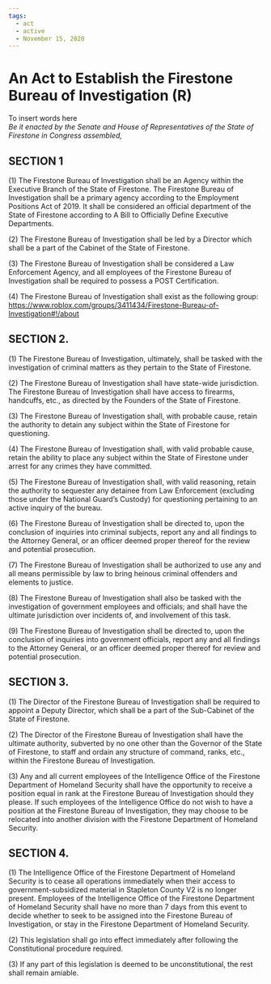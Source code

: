```yaml
---
tags:
  - act
  - active
  - November 15, 2020
---
```


# An Act to Establish the Firestone Bureau of Investigation (R)

To insert words here <br/>
_Be it enacted by the Senate and House of Representatives of the State of Firestone in Congress assembled,_

## SECTION 1

(1) The Firestone Bureau of Investigation shall be an Agency within the Executive Branch of the State of Firestone. The Firestone Bureau of Investigation shall be a primary agency according to the Employment Positions Act of 2019. It shall be considered an official department of the State of Firestone according to A Bill to Officially Define Executive Departments.

(2) The Firestone Bureau of Investigation shall be led by a Director which shall be a part of the Cabinet of the State of Firestone.

(3) The Firestone Bureau of Investigation shall be considered a Law Enforcement Agency, and all employees of the Firestone Bureau of Investigation shall be required to possess a POST Certification.

(4) The Firestone Bureau of Investigation shall exist as the following group: https://www.roblox.com/groups/3411434/Firestone-Bureau-of-Investigation#!/about

## SECTION 2.

(1) The Firestone Bureau of Investigation, ultimately, shall be tasked with the investigation of criminal matters as they pertain to the State of Firestone.

(2) The Firestone Bureau of Investigation shall have state-wide jurisdiction. The Firestone Bureau of Investigation shall have access to firearms, handcuffs, etc., as
directed by the Founders of the State of Firestone.

(3) The Firestone Bureau of Investigation shall, with probable cause, retain the authority to detain any subject within the State of Firestone for questioning.

(4) The Firestone Bureau of Investigation shall, with valid probable cause, retain the ability to place any subject within the State of Firestone under arrest for any crimes they have committed.

(5) The Firestone Bureau of Investigation shall, with valid reasoning, retain the authority to sequester any detainee from Law Enforcement (excluding those under the National Guard’s Custody) for questioning pertaining to an active inquiry of the bureau.

(6) The Firestone Bureau of Investigation shall be directed to, upon the conclusion of inquiries into criminal subjects, report any and all findings to the Attorney General, or an officer deemed proper thereof for the review and potential prosecution.

(7) The Firestone Bureau of Investigation shall be authorized to use any and all means permissible by law to bring heinous criminal offenders and elements to justice.

(8) The Firestone Bureau of Investigation shall also be tasked with the investigation of government employees and officials; and shall have the ultimate jurisdiction over incidents of, and involvement of this task.

(9) The Firestone Bureau of Investigation shall be directed to, upon the conclusion of inquiries into government officials, report any and all findings to the Attorney General, or an officer deemed proper thereof for review and potential prosecution.

## SECTION 3.

(1) The Director of the Firestone Bureau of Investigation shall be required to appoint a Deputy Director, which shall be a part of the Sub-Cabinet of the State of Firestone.

(2) The Director of the Firestone Bureau of Investigation shall have the ultimate authority, subverted by no one other than the Governor of the State of Firestone, to staff and ordain any structure of command, ranks, etc., within the Firestone Bureau of Investigation.

(3) Any and all current employees of the Intelligence Office of the Firestone Department of Homeland Security shall have the opportunity to receive a position equal in rank at the Firestone Bureau of Investigation should they please. If such employees of the Intelligence Office do not wish to have a position at the Firestone Bureau of Investigation, they may choose to be relocated into another division with the Firestone Department of Homeland Security.

## SECTION 4.

(1) The Intelligence Office of the Firestone Department of Homeland Security is to cease all operations immediately when their access to government-subsidized material in Stapleton County V2 is no longer present. Employees of the Intelligence Office of the Firestone Department of Homeland Security shall have no more than 7 days from this event to decide whether to seek to be assigned into the Firestone Bureau of Investigation, or stay in the Firestone Department of Homeland Security.

(2) This legislation shall go into effect immediately after following the Constitutional procedure required.

(3) If any part of this legislation is deemed to be unconstitutional, the rest shall remain amiable.
